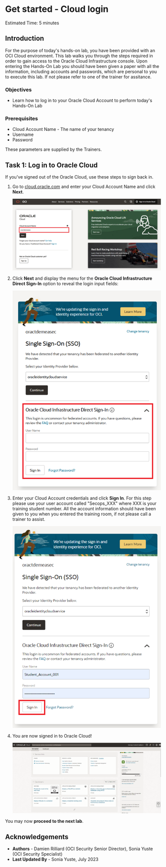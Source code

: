 # Get started - Cloud login

Estimated Time: 5 minutes

## Introduction

For the purpose of today's hands-on lab, you have been provided with an OCI Cloud environment. This lab walks you through the steps required in order to gain access to the Oracle Cloud Infrastructure console. Upon entering the Hands-On Lab you should have been given a paper with all the information, including accounts and passwords, which are personal to you to execute this lab. If not please refer to one of the trainer for assitance.

### Objectives

- Learn how to log in to your Oracle Cloud Account to perform today's Hands-On Lab

### Prerequisites
- Cloud Account Name - The name of your tenancy 
- Username
- Password

These parameters are supplied by the Trainers.

## Task 1:  Log in to Oracle Cloud
If you've signed out of the Oracle Cloud, use these steps to sign back in.

1. Go to [cloud.oracle.com](https://cloud.oracle.com) and enter your Cloud Account Name and click **Next**. 

    ![Cloud Account Name](./images/cloud-oracle.png "Cloud Account Name")

2. Click **Next** and display the menu for the **Oracle Cloud Infrastructure Direct Sign-In** option to reveal the login input fields:

    ![Click Continue Single Sign-In](./images/cloud-login-tenant.png "Click Continue Single Sign-In")

3. Enter your Cloud Account credentials and click **Sign In**. For this step please use your user account called "Secops_XXX" where XXX is your training student number. All the account information should have been given to you when you entered the training room, if not please call a trainer to assist. 

    ![Sign in](./images/oci-signin.png "Sign in")

4. You are now signed in to Oracle Cloud!

    ![OCI Console Home Page](./images/oci-console.png "OCI Console Home Page")

You may now **proceed to the next lab**.

## Acknowledgements
- **Authors** - Damien Rilliard (OCI Security Senior Director), Sonia Yuste (OCI Security Specialist) 
- **Last Updated By** - Sonia Yuste, July 2023 